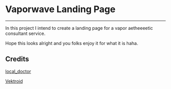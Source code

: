 # Vaporwave Landing Page
------------------------

In this project I intend to create a landing page for a vapor aetheeeetic consultant service.<br />

Hope this looks alright and you folks enjoy it for what it is haha.

## Credits

<a href="https://www.shutterstock.com/image-vector/cyberpunk-vaporwave-style-art-collage-hands-1772265800?utm_source=sstkblog&utm_medium=cta&utm_campaign=blog-cta&utm_content=collections">local_doctor</a>

<a href="https://vektroid.bandcamp.com/music">Vektroid</a>

